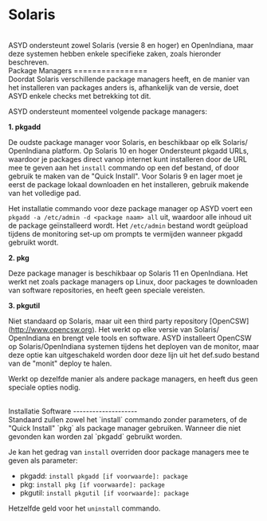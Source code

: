 Solaris
=======
<br/>
ASYD ondersteunt zowel Solaris (versie 8 en hoger) en OpenIndiana, maar
 deze systemen hebben enkele specifieke zaken, zoals hieronder
 beschreven.

<br/>
Package Managers
================
<br/>
Doordat Solaris verschillende package managers heeft, en de manier van
 het installeren van packages anders is, afhankelijk van de versie, doet
 ASYD enkele checks met betrekking tot dit.

ASYD ondersteunt momenteel volgende package managers:

**1. pkgadd**

De oudste package manager voor Solaris, en beschikbaar op elk Solaris/
 OpenIndiana platform. Op Solaris 10 en hoger Ondersteunt pkgadd URLs,
 waardoor je packages direct vanop internet kunt installeren door de URL
 mee te geven aan het `install` commando op een def bestand, of door
 gebruik te maken van de "Quick Install". Voor Solaris 9 en lager moet
 je eerst de package lokaal downloaden en het installeren, gebruik
 makende van het volledige pad.

Het installatie commando voor deze package manager op ASYD voert een
 `pkgadd -a /etc/admin -d <package naam> all` uit, waardoor alle inhoud
 uit de package geïnstalleerd wordt. Het `/etc/admin` bestand wordt
 geüpload tijdens de monitoring set-up om prompts te vermijden wanneer
 pkgadd gebruikt wordt.

**2. pkg**

Deze package manager is beschikbaar op Solaris 11 en OpenIndiana. Het
 werkt net zoals package managers op Linux, door packages te downloaden
 van software repositories, en heeft geen speciale vereisten.

**3. pkgutil**

Niet standaard op Solaris, maar uit een third party repository [OpenCSW]
 (http://www.opencsw.org). Het werkt op elke versie van Solaris/
 OpenIndiana en brengt vele tools en software. ASYD installeert OpenCSW
 op Solaris/OpenIndiana systemen tijdens het deployen van de monitor,
 maar deze optie kan uitgeschakeld worden door deze lijn uit het 
 def.sudo bestand van de "monit" deploy te halen.

Werkt op dezelfde manier als andere package managers, en heeft dus geen
 speciale opties nodig.

<br/>
Installatie Software
--------------------
<br/>
Standaard zullen zowel het `install` commando zonder parameters, of de
 "Quick Install" `pkg` als package manager gebruiken. Wanneer die niet
 gevonden kan worden zal `pkgadd` gebruikt worden.

Je kan het gedrag van `install` overriden door package managers mee te
 geven als parameter:

  * pkgadd: `install pkgadd [if voorwaarde]: package`
  * pkg: `install pkg [if voorwaarde]: package`
  * pkgutil: `install pkgutil [if voorwaarde]: package`

Hetzelfde geld voor het `uninstall` commando.

